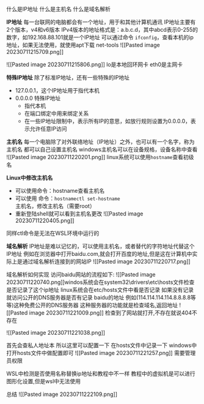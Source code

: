 什么是IP地址
什么是主机名
什么是域名解析

**IP地址**
每一台联网的电脑都会有一个地址，用于和其他计算机通讯
IP地址主要有2个版本，v4和v6版本
IPv4版本的地址格式是：a.b.c.d，其中abcd表示0-255的数字，如192.168.88.101就是一个IP地址
可以通过命令 `ifconfig`，查看本机的ip地址，如果无法使用，就使用apt下载
net-tools
![[Pasted image 20230711215709.png]]

![[Pasted image 20230711215806.png]]
lo是本地回环网卡
eth0是主网卡

**特殊IP地址**
除了标准IP地址，还有一些特殊的IP地址

- 127.0.0.1，这个IP地址用于指代本机
- 0.0.0.0 特殊IP地址
	- 指代本机
	- 在端口绑定中用来绑定关系
	- 在一些IP地址限制中，表示所有IP的意思，如放行规则设置为0.0.0.0，表示允许任意IP访问

**主机名**
每一个电脑除了对外联络地址（IP地址）之外，也可以有一个名字，称为主机名
都可以自己设置主机名
windows主机名可以在设备规格，设备名称中查看
![[Pasted image 20230711220201.png]]
linux系统可以使用`hostname`查看初级名

**Linux中修改主机名**
- 可以使用命令：hostname查看主机名
- 可以使用 命令：`hostnamectl set-hostname`主机名，修改主机名（需要root）
- 重新登陆shell就可以看到主机名更改
![[Pasted image 20230711220405.png]]

同样ctl命令是无法在WSL环境中运行的

**域名解析**
IP地址是难以记忆的，可以使用主机名，或者替代的字符地址代替这个IP地址
例如在浏览器中打开baidu.com,就会打开百度的地址,但是这在计算机中实际上是通过域名解析连接到的网站IP
![[Pasted image 20230711220717.png]]

域名解析如何实现
访问baidu网站的流程如下:
![[Pasted image 20230711220740.png]]windos系统会在system32\drivers\etc\hosts文件检查是否记录了这个ip地址
linux系统会在etc/hosts文件中看是否记录
如果没有记录
就访问公开的DNS服务器是否有记录 baidu的地址
例如(114.114.114.114.8.8.8.8等等)这种免费公开的DNS服务器
这种服务器的功能就是检查域名,返回地址
![[Pasted image 20230711221009.png]]
检查到了网站就打开,不存在就说404不存在

![[Pasted image 20230711221038.png]]

首先会查私人地址本
所以这里可以配置一下 在hosts文件中记录一下
windows中打开hosts文件中做配置即可
![[Pasted image 20230711221257.png]]
需要管理员权限

WSL中检测是否使用名称替换ip地址和教程中不一样
教程中的虚拟机是可以进行图形化设置,但是wsl中无法使用

总结
![[Pasted image 20230711222109.png]]
